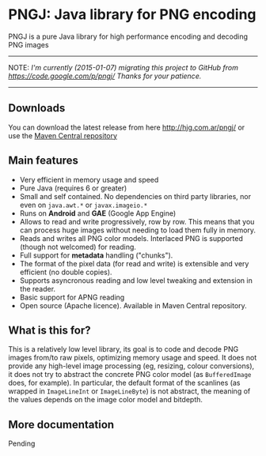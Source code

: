 # PNGJ: Java library for PNG encoding

PNGJ is a pure Java library for high performance encoding and decoding PNG images 

---

NOTE: _I'm currently (2015-01-07) migrating this project to GitHub from https://code.google.com/p/pngj/ Thanks for your patience._ 

---

## Downloads

You can download the latest release from here http://hjg.com.ar/pngj/ or use the [Maven Central repository](http://search.maven.org/#browse%7C-1552047720)

## Main features

* Very efficient in memory usage and speed
* Pure Java (requires 6 or greater)
* Small and self contained. No dependencies on third party libraries, nor even on `java.awt.*` or `javax.imageio.*`
* Runs on  __Android__ and __GAE__ (Google App Engine) 
* Allows to read and write progressively, row by row. This means that you can process huge images without needing to load them fully in memory.
* Reads and writes all PNG color models. Interlaced PNG is supported (though not welcomed) for reading.
* Full support for __metadata__ handling ("chunks").
* The format of the pixel data (for read and write) is extensible and very efficient (no double copies).
* Supports asyncronous reading and low level tweaking and extension in the reader.
* Basic support for APNG reading
* Open source (Apache licence). Available in Maven Central repository.

## What is this for?

This is a relatively low level library, its goal is to code and decode PNG images from/to raw pixels, optimizing memory usage and speed.
It does not provide any high-level image processing (eg, resizing, colour conversions), it does not try to abstract the concrete PNG color model (as `BufferedImage` does, for example). 
In particular, the default format of the scanlines (as wrapped in `ImageLineInt` or `ImageLineByte`) is not abstract, the meaning of the values depends on the image color model and bitdepth.

## More documentation

Pending

